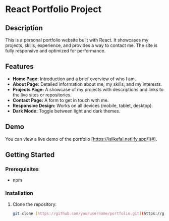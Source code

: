 # React Portfolio Project

## Description

This is a personal portfolio website built with React. It showcases my projects, skills, experience, and provides a way to contact me. The site is fully responsive and optimized for performance.

## Features

- **Home Page:** Introduction and a brief overview of who I am.
- **About Page:** Detailed information about me, my skills, and my interests.
- **Projects Page:** A showcase of my projects with descriptions and links to the live sites or repositories.
- **Contact Page:** A form to get in touch with me.
- **Responsive Design:** Works on all devices (mobile, tablet, desktop).
- **Dark Mode:** Toggle between light and dark themes.

## Demo

You can view a live demo of the portfolio [https://isilkefal.netlify.app/](#).

## Getting Started

### Prerequisites

- npm

### Installation

1. Clone the repository:

   ```bash
   git clone [https://github.com/yourusername/portfolio.git](https://github.com/lupsi12/portfolyo-react.git)
